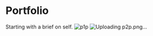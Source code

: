 # Portfolio

Starting with a brief on self.
![p1p](https://github.com/Priyasri831/Portfolio/assets/125206941/7ab835be-3f93-4e9a-ade8-eae79bb64992)
![Uploading p2p.png…]()

